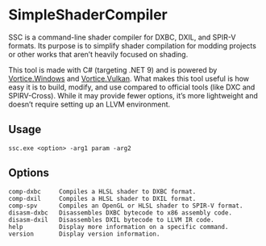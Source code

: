 # SimpleShaderCompiler

SSC is a command-line shader compiler for DXBC, DXIL, and SPIR-V formats. Its purpose is to simplify shader compilation for modding projects or other works that aren’t heavily focused on shading.

This tool is made with C# (targeting .NET 9) and is powered by [Vortice.Windows](https://github.com/amerkoleci/Vortice.Windows) and [Vortice.Vulkan](https://github.com/amerkoleci/Vortice.Vulkan). What makes this tool useful is how easy it is to build, modify, and use compared to official tools (like DXC and SPIRV-Cross). While it may provide fewer options, it’s more lightweight and doesn’t require setting up an LLVM environment.

## Usage

```
ssc.exe <option> -arg1 param -arg2
```

## Options

```
comp-dxbc     Compiles a HLSL shader to DXBC format.
comp-dxil     Compiles a HLSL shader to DXIL format.
comp-spv      Compiles an OpenGL or HLSL shader to SPIR-V format.
disasm-dxbc   Disassembles DXBC bytecode to x86 assembly code.
disasm-dxil   Disassembles DXIL bytecode to LLVM IR code.
help          Display more information on a specific command.
version       Display version information.
```
